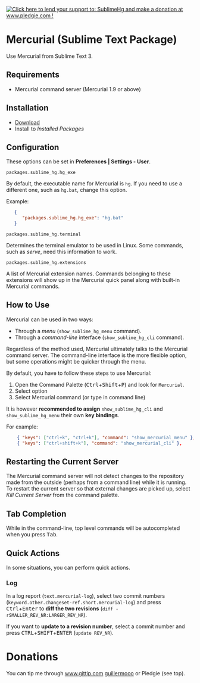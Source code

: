 <a href='http://www.pledgie.com/campaigns/19374'><img alt='Click here to lend your support to: SublimeHg and make a donation at www.pledgie.com !' src='http://www.pledgie.com/campaigns/19374.png?skin_name=chrome' border='0' /></a>

# Mercurial (Sublime Text Package)

Use Mercurial from Sublime Text 3.


## Requirements

* Mercurial command server (Mercurial 1.9 or above)


## Installation

- [Download](https://bitbucket.org/guillermooo/mercurial/downloads/Mercurial.sublime-package)
- Install to *Installed Packages*


## Configuration

These options can be set in **Preferences | Settings - User**.

`packages.sublime_hg.hg_exe`

By default, the executable name for Mercurial is ``hg``. If you need to
use a different one, such as ``hg.bat``, change this option.

Example:

```json
   {
      "packages.sublime_hg.hg_exe": "hg.bat"
   }
```

`packages.sublime_hg.terminal`

Determines the terminal emulator to be used in Linux. Some commands, such
as *serve*, need this information to work.

`packages.sublime_hg.extensions`

A list of Mercurial extension names. Commands belonging to these extensions
will show up in the Mercurial quick panel along with built-in Mercurial
commands.


## How to Use

Mercurial can be used in two ways:

- Through a *menu* (`show_sublime_hg_menu` command).
- Through a *command-line* interface (`show_sublime_hg_cli` command).

Regardless of the method used, Mercurial ultimately talks to the Mercurial
command server. The command-line interface is the more flexible option, but
some operations might be quicker through the menu.

By default, you have to follow these steps to use Mercurial:

1. Open the Command Palette (<kbd>Ctrl</kbd>+<kbd>Shift</kbd>+<kbd>P</kbd>) and look for `Mercurial`.
2. Select option
3. Select Mercurial command (or type in command line)

It is however **recommended to assign** ``show_sublime_hg_cli`` and
``show_sublime_hg_menu`` their own **key bindings**.

For example:

```json
	{ "keys": ["ctrl+k", "ctrl+k"], "command": "show_mercurial_menu" },
	{ "keys": ["ctrl+shift+k"], "command": "show_mercurial_cli" },
```

## Restarting the Current Server

The Mercurial command server will not detect changes to the repository made
from the outside (perhaps from a command line) while it is running. To restart
the current server so that external changes are picked up, select
*Kill Current Server* from the command palette.

## Tab Completion

While in the command-line, top level commands will be autocompleted when you
press <kbd>Tab</kbd>.


## Quick Actions

In some situations, you can perform quick actions.

### Log

In a log report (`text.mercurial-log`), select two commit numbers (`keyword.other.changeset-ref.short.mercurial-log`)
and press <kbd>Ctrl</kbd>+<kbd>Enter</kbd> to **diff the two revisions** (``diff -rSMALLER_REV_NR:LARGER_REV_NR``).

If you want to **update to a revision number**, select a commit number and press <kbd>CTRL</kbd>+<kbd>SHIFT</kbd>+<kbd>ENTER</kbd> (`update REV_NR`).


Donations
=========

You can tip me through www.gittip.com [guillermooo](http://www.gittip.com/guillermooo/) or Pledgie (see top).
	